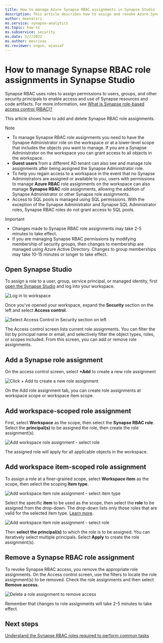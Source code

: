 ```yaml
---
title: How to manage Azure Synapse RBAC assignments in Synapse Studio
description: This article describes how to assign and revoke Azure Synapse RBAC roles to Azure AD security principals
author: meenalsri
ms.service: synapse-analytics 
ms.topic: how-to
ms.subservice: security
ms.date: 3/7/2022
ms.author: mesrivas
ms.reviewer: sngun, wiassaf
---
```


# How to manage Synapse RBAC role assignments in Synapse Studio

Synapse RBAC uses roles to assign permissions to users, groups, and other security principals to enable access and use of Synapse resources and code artifacts. For more information, see [What is Synapse role-based access control (RBAC)?](./synapse-workspace-synapse-rbac.md)

This article shows how to add and delete Synapse RBAC role assignments.

>[!Note]
>- To manage Synapse RBAC role assignments you need to have the Synapse Administrator role on the workspace or at a lower-level scope that includes the objects you want to manage. If you are a Synapse Administrator on the workspace you can grant access to all objects in the workspace. 
>- **Guest users** from a different AD tenant can also see and manage role assignments after being assigned the Synapse Administrator role.
>- To help you regain access to a workspace in the event that no Synapse Administrators are assigned or available to you, users with permissions to manage **Azure RBAC** role assignments on the workspace can also manage **Synapse RBAC** role assignments, allowing the addition of Synapse Administrator or other Synapse role assignments.
>- Access to SQL pools is managed using SQL permissions.  With the exception of the Synapse Administrator and Synapse SQL Administrator roles, Synapse RBAC roles do not grant access to SQL pools.

>[!important]
>- Changes made to Synapse RBAC role assignments may take 2-5 minutes to take effect. 
>- If you are managing Synapse RBAC permissions by modifying membership of security groups, then changes to membership are managed using Azure Active Directory.  Changes to group memberships may take 10-15 minutes or longer to take effect.

## Open Synapse Studio  

To assign a role to a user, group, service principal, or managed identity, first [open the Synapse Studio](https://web.azuresynapse.net/) and log into your workspace. 

![Log in to workspace](./media/common/login-workspace.png) 
 
 Once you've opened your workspace, expand the **Security** section on the left and select **Access control**. 

 ![Select Access Control in Security section on left](./media/how-to-manage-synapse-rbac-role-assignments/left-nav-security-access-control.png)

The Access control screen lists current role assignments.  You can filter the list by principal name or email, and  selectively filter the object types, roles, or scopes included. From this screen, you can add or remove role assignments.  

## Add a Synapse role assignment

On the access control screen, select **+Add** to create a new role assignment

![Click + Add to create a new role assignment](./media/how-to-manage-synapse-rbac-role-assignments/access-control-add.png)

On the Add role assignment tab, you can create role assignments at workspace scope or workspace item scope. 

## Add workspace-scoped role assignment

First, select **Workspace** as the scope, then select the **Synapse RBAC role**.  Select the **principal(s)** to be assigned the role, then create the role assignment(s). 

![Add workspace role assignment - select role](./media/how-to-manage-synapse-rbac-role-assignments/access-control-workspace-role-assignment.png) 

The assigned role will apply for all applicable objects in the workspace.

## Add workspace item-scoped role assignment

To assign a role at a finer-grained scope, select **Workspace item** as the scope, then select the scoping **Item type**.       

![Add workspace item role assignment - select item type](./media/how-to-manage-synapse-rbac-role-assignments/access-control-add-workspace-item-assignment-select-item-type.png) 

Select the specific **item** to be used as the scope, then select the **role** to be assigned from the drop-down.  The drop-down lists only those roles that are valid for the selected item type. [Learn more](./synapse-workspace-synapse-rbac.md).  

![Add workspace item role assignment - select role](./media/how-to-manage-synapse-rbac-role-assignments/access-control-add-workspace-item-assignment-select-role.png) 
 
Then **select the principal(s)** to which the role is to be assigned.  You can iteratively select multiple principals.  Select **Apply** to create the role assignment(s).

## Remove a Synapse RBAC role assignment

To revoke Synapse RBAC access, you remove the appropriate role assignments.  On the Access control screen, use the filters to locate the role assignment(s) to be removed.  Check the role assignments and then select **Remove access**.   

![Delete a role assignment to remove access](./media/how-to-manage-synapse-rbac-role-assignments/access-control-remove-access.png)

Remember that changes to role assignments will take 2-5 minutes to take effect.   

## Next steps

[Understand the Synapse RBAC roles required to perform common tasks](./synapse-workspace-understand-what-role-you-need.md)